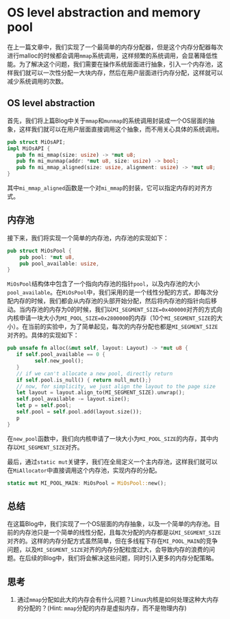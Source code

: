 # OS level abstraction and memory pool

在上一篇文章中，我们实现了一个最简单的内存分配器，但是这个内存分配器每次进行malloc的时候都会调用`mmap`系统调用，这样频繁的系统调用，会显著降低性能。为了解决这个问题，我们需要在操作系统层面进行抽象，引入一个内存池，这样我们就可以一次性分配一大块内存，然后在用户层面进行内存分配，这样就可以减少系统调用的次数。

## OS level abstraction

首先，我们将上篇Blog中关于`mmap`和`munmap`的系统调用封装成一个OS层面的抽象，这样我们就可以在用户层面直接调用这个抽象，而不用关心具体的系统调用。

```rust
pub struct MiOsAPI;
impl MiOsAPI {
   pub fn mi_mmap(size: usize) -> *mut u8;
   pub fn mi_munmap(addr: *mut u8, size: usize) -> bool;
   pub fn mi_mmap_aligned(size: usize, alignment: usize) -> *mut u8;
}
```

其中`mi_mmap_aligned`函数是一个对`mi_mmap`的封装，它可以指定内存的对齐方式。

## 内存池

接下来，我们将实现一个简单的内存池，内存池的实现如下：

```rust
pub struct MiOsPool {
    pub pool: *mut u8,
    pub pool_available: usize,
}
```

`MiOsPool`结构体中包含了一个指向内存池的指针`pool`，以及内存池的大小`pool_available`。在`MiOsPool`中，我们采用的是一个线性分配的方式，即每次分配内存的时候，我们都会从内存池的头部开始分配，然后将内存池的指针向后移动。当内存池的内存为0的时候，我们以`MI_SEGMENT_SIZE=0x400000`对齐的方式向内核申请一块大小为`MI_POOL_SIZE=0x2800000`的内存（10个`MI_SEGMENT_SIZE`的大小）。在当前的实验中，为了简单起见，每次的内存分配也都是`MI_SEGMENT_SIZE`对齐的。具体的实现如下：

```rust
pub unsafe fn alloc(&mut self, layout: Layout) -> *mut u8 {
   if self.pool_available == 0 {
         self.new_pool();
   }
   // if we can't allocate a new pool, directly return
   if self.pool.is_null() { return null_mut();}
   // now, for simplicity, we just align the layout to the page size
   let layout = layout.align_to(MI_SEGMENT_SIZE).unwrap();
   self.pool_available -= layout.size();
   let p = self.pool;
   self.pool = self.pool.add(layout.size());
   p
}
```

在`new_pool`函数中，我们向内核申请了一块大小为`MI_POOL_SIZE`的内存，其中内存以`MI_SEGMENT_SIZE`对齐。

最后，通过`static mut`关键字，我们在全局定义一个主内存池，这样我们就可以在`MiAllocator`中直接调用这个内存池，实现内存的分配。

```rust
static mut MI_POOL_MAIN: MiOsPool = MiOsPool::new();
```

## 总结

在这篇Blog中，我们实现了一个OS层面的内存抽象，以及一个简单的内存池。目前的内存池只是一个简单的线性分配，且每次分配的内存都是以`MI_SEGMENT_SIZE`对齐的。这样的内存分配方式虽然简单，但在多线程下存在`MI_POOL_MAIN`的竞争问题，以及`MI_SEGMENT_SIZE`对齐的内存分配粒度过大，会导致内存的浪费的问题。在后续的Blog中，我们将会解决这些问题，同时引入更多的内存分配策略。

## 思考

1. 通过`mmap`分配如此大的内存会有什么问题？Linux内核是如何处理这种大内存的分配的？(Hint: `mmap`分配的内存是虚拟内存，而不是物理内存)
